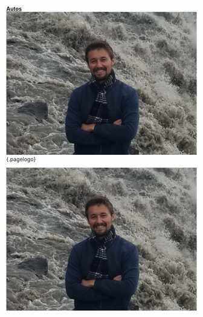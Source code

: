 <!-- TITLE: Home -->
<!-- SUBTITLE: A quick summary of Home -->

**[Autos](/autos)**![Menearwater](/uploads/menearwater.jpg "Menearwater"){.pagelogo}


![Menearwater](/uploads/menearwater.jpg "Menearwater")